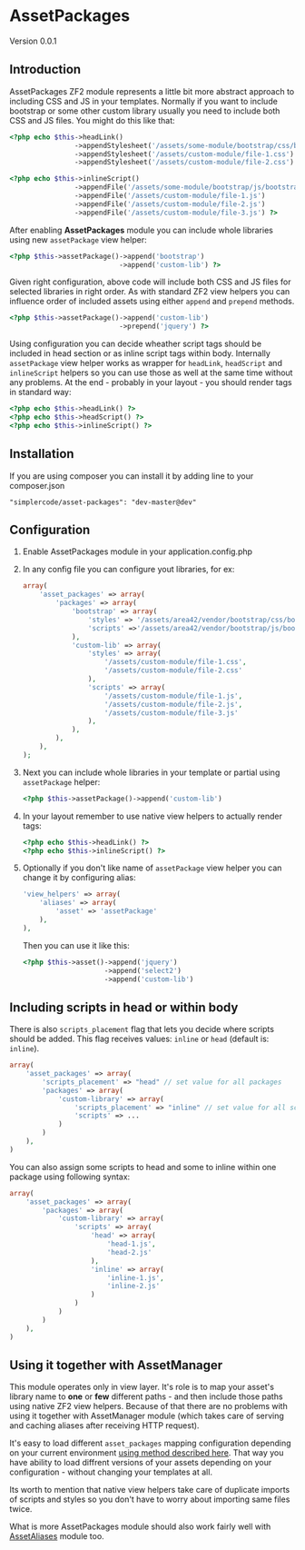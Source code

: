 AssetPackages
================
Version 0.0.1

Introduction
------------
AssetPackages ZF2 module represents a little bit more abstract approach to including CSS and JS in your templates.
Normally if you want to include bootstrap or some other custom library usually you need to include both CSS and JS files.
You might do this like that:
```php
<?php echo $this->headLink()
                ->appendStylesheet('/assets/some-module/bootstrap/css/bootstrap.css')
                ->appendStylesheet('/assets/custom-module/file-1.css')
                ->appendStylesheet('/assets/custom-module/file-2.css') ?>

<?php echo $this->inlineScript()
                ->appendFile('/assets/some-module/bootstrap/js/bootstrap.js')
                ->appendFile('/assets/custom-module/file-1.js')
                ->appendFile('/assets/custom-module/file-2.js')
                ->appendFile('/assets/custom-module/file-3.js') ?>
```
After enabling **AssetPackages** module you can include whole libraries using new `assetPackage` view helper:
```php
<?php $this->assetPackage()->append('bootstrap')
                           ->append('custom-lib') ?>
```
Given right configuration, above code will include both CSS and JS files for selected libraries in right order. As with standard ZF2
 view helpers you can influence order of included assets using either `append` and `prepend` methods.
```php
<?php $this->assetPackage()->append('custom-lib')
                           ->prepend('jquery') ?>
```
Using configuration you can decide wheather script tags should be included in head section or as inline script tags within body.
Internally `assetPackage` view helper works as wrapper for `headLink`, `headScript` and `inlineScript` helpers so you can use those
as well at the same time without any problems. At the end - probably in your layout - you should render tags in standard way:
```php
<?php echo $this->headLink() ?>
<?php echo $this->headScript() ?>
<?php echo $this->inlineScript() ?>
```

Installation
-----
If you are using composer you can install it by adding line to your composer.json

    
    "simplercode/asset-packages": "dev-master@dev"
 

Configuration
-----
1. Enable AssetPackages module in your application.config.php
2. In any config file you can configure yout libraries, for ex:

    ```php
    array(
        'asset_packages' => array(
            'packages' => array(
                'bootstrap' => array(
                    'styles' => '/assets/area42/vendor/bootstrap/css/bootstrap.min.css',
                    'scripts' =>'/assets/area42/vendor/bootstrap/js/bootstrap.min.js'
                ),
                'custom-lib' => array(
                    'styles' => array(
                        '/assets/custom-module/file-1.css',
                        '/assets/custom-module/file-2.css'
                    ),
                    'scripts' => array(
                        '/assets/custom-module/file-1.js',
                        '/assets/custom-module/file-2.js',
                        '/assets/custom-module/file-3.js'
                    ),
                ),
            ),
        ),
    );
    ```
3. Next you can include whole libraries in your template or partial using `assetPackage` helper:

    ```php
    <?php $this->assetPackage()->append('custom-lib')
    ```
    
4. In your layout remember to use native view helpers to actually render tags:
    
    ```php
    <?php echo $this->headLink() ?>
    <?php echo $this->inlineScript() ?>

    ```
5. Optionally if you don't like name of `assetPackage` view helper you can change it by configuring alias:
    ```php
    'view_helpers' => array(
        'aliases' => array(
            'asset' => 'assetPackage'
        ),
    ),
    ```
   Then you can use it like this:

    ```php
    <?php $this->asset()->append('jquery')
                        ->append('select2')
                        ->append('custom-lib')
    ```

Including scripts in head or within body
-----
There is also `scripts_placement` flag that lets you decide where scripts should be added. This flag receives
values: `inline` or `head` (default is: `inline`).
```php
array(
    'asset_packages' => array(
        'scripts_placement' => "head" // set value for all packages
        'packages' => array(
            'custom-library' => array(
                'scripts_placement' => "inline" // set value for all scripts within "custom-library" package
                'scripts' => ...
            )
        )
    ),
)
```
You can also assign some scripts to head and some to inline within one package using following syntax:
```php
array(
    'asset_packages' => array(
        'packages' => array(
            'custom-library' => array(
                'scripts' => array(
                    'head' => array(
                        'head-1.js',
                        'head-2.js'
                    ),
                    'inline' => array(
                        'inline-1.js',
                        'inline-2.js'
                    )
                )
            )
        )
    ),
)
```

Using it together with AssetManager
-----  
This module operates only in view layer. It's role is to map your asset's library name to **one** or **few** different
paths - and then include those paths using native ZF2 view helpers. Because of that there are no problems with using
it together with AssetManager module (which takes care of serving and caching aliases after receiving HTTP request).    
     
It's easy to load different `asset_packages` mapping configuration depending on your current environment [using 
method described here]. That way you have ability to load diffrent versions of your assets depending on your
configuration - without changing your templates at all.    
    
Its worth to mention that native view helpers take care of duplicate imports of scripts and styles so you don't
have to worry about importing same files twice.     
    
What is more AssetPackages module should also work fairly well with [AssetAliases] module too.   
   
[AssetAliases]: https://github.com/emcode/AssetAliases
[AssetManager]: https://github.com/RWOverdijk/AssetManager
[using method described here]: http://framework.zend.com/manual/2.2/en/tutorials/config.advanced.html
